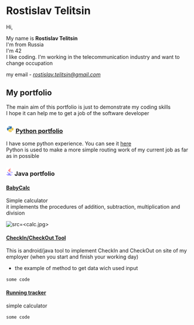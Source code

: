 # Rostislav Telitsin
Hi,  

My name is **Rostislav Telitsin**  
I'm from Russia  
I'm 42  
I like coding. I'm working in the telecommunication industry and want to change occupation  

my email - *rostislav.telitsin@gmail.com*

## My portfolio 
The main aim of this portfolio is just to demonstrate my coding skills  
I hope it can help me to get a job of the software developer
### ![alt-Python](python-logo-glassy3.png "Python") [Python portfolio](Python_Poftfolio.github.io) 

I have some python experience. You can see it [here](Python_Poftfolio.github.io)  
Python is used to make a more simple routing work of my current job as far as in possible

### ![alt-Java](Java_logo2.png "Java") Java portfolio

#### [BabyCalc](https://github.com/RostislavTelitsin/babyCalc)

Simple calculator  
it implements the procedures of addition, subtraction, multiplication and division

![src=<calc.jpg>](https://github.com/RostislavTelitsin/babyCalc)

#### [CheckIn/CheckOut Tool](https://github.com/RostislavTelitsin/CheckInOut.git)

This is android/java tool to implement CheckIn and CheckOut on site of my employer (when you start and finish your working day)

- the example of method to get data wich used input
~~~
some code
~~~

#### [Running tracker](https://github.com/RostislavTelitsin/runner.git)

simple calculator


~~~
some code
~~~


